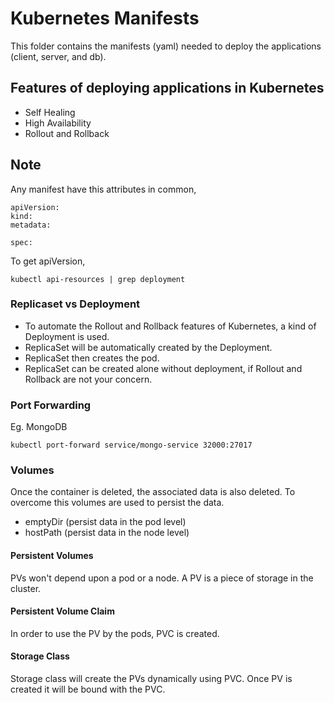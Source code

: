 # Kubernetes Manifests

This folder contains the manifests (yaml) needed to deploy the applications (client, server, and db).

## Features of deploying applications in Kubernetes

- Self Healing
- High Availability
- Rollout and Rollback

## Note

Any manifest have this attributes in common,

```
apiVersion:
kind:
metadata:

spec:
```

To get apiVersion,

```
kubectl api-resources | grep deployment
```

### Replicaset vs Deployment

- To automate the Rollout and Rollback features of Kubernetes, a kind of Deployment is used.
- ReplicaSet will be automatically created by the Deployment.
- ReplicaSet then creates the pod.
- ReplicaSet can be created alone without deployment, if Rollout and Rollback are not your concern.

### Port Forwarding

Eg. MongoDB

```
kubectl port-forward service/mongo-service 32000:27017
```

### Volumes

Once the container is deleted, the associated data is also deleted. To overcome this volumes are used to persist the data.

- emptyDir (persist data in the pod level)
- hostPath (persist data in the node level)

#### Persistent Volumes

PVs won't depend upon a pod or a node. A PV is a piece of storage in the cluster.

#### Persistent Volume Claim

In order to use the PV by the pods, PVC is created.

#### Storage Class

Storage class will create the PVs dynamically using PVC. Once PV is created it will be bound with the PVC.
